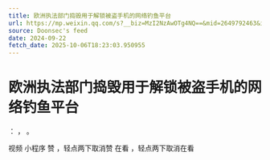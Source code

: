 ```yaml
---
title: 欧洲执法部门捣毁用于解锁被盗手机的网络钓鱼平台
url: https://mp.weixin.qq.com/s?__biz=MzI2NzAwOTg4NQ==&mid=2649792463&idx=2&sn=410376fcffc8204a26aa682d8726a0e4
source: Doonsec's feed
date: 2024-09-22
fetch_date: 2025-10-06T18:23:03.950955
---
```


# 欧洲执法部门捣毁用于解锁被盗手机的网络钓鱼平台

：
，
。

视频
小程序
赞
，轻点两下取消赞
在看
，轻点两下取消在看